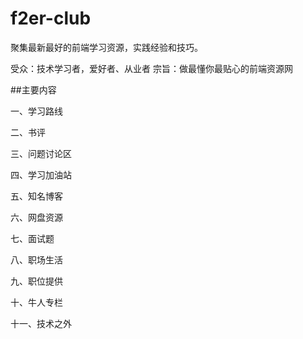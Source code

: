 # f2er-club
聚集最新最好的前端学习资源，实践经验和技巧。

受众：技术学习者，爱好者、从业者
宗旨：做最懂你最贴心的前端资源网

##主要内容

一、学习路线

二、书评

三、问题讨论区

四、学习加油站

五、知名博客

六、网盘资源

七、面试题

八、职场生活

九、职位提供

十、牛人专栏

十一、技术之外
